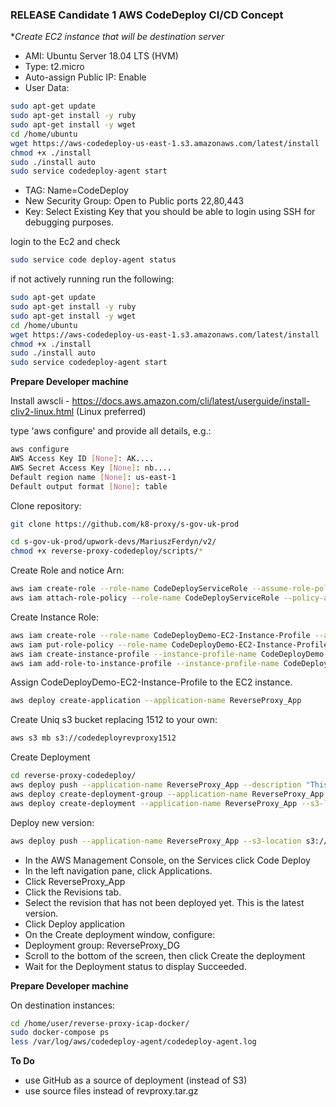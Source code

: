 ### RELEASE Candidate 1 AWS CodeDeploy CI/CD Concept

**Create EC2 instance that will be destination server*

- AMI: Ubuntu Server 18.04 LTS (HVM)
- Type: t2.micro
- Auto-assign Public IP: Enable
- User Data:
``` bash
sudo apt-get update
sudo apt-get install -y ruby
sudo apt-get install -y wget
cd /home/ubuntu
wget https://aws-codedeploy-us-east-1.s3.amazonaws.com/latest/install
chmod +x ./install
sudo ./install auto
sudo service codedeploy-agent start
```

- TAG: Name=CodeDeploy
- New Security Group: Open to Public ports 22,80,443
- Key: Select Existing Key that you should be able to login using SSH for debugging purposes.

login to the Ec2 and check 
``` bash
sudo service code deploy-agent status
```

if not actively running run the following:
``` bash
sudo apt-get update
sudo apt-get install -y ruby
sudo apt-get install -y wget
cd /home/ubuntu
wget https://aws-codedeploy-us-east-1.s3.amazonaws.com/latest/install
chmod +x ./install
sudo ./install auto
sudo service codedeploy-agent start
```

**Prepare Developer machine**

Install awscli - https://docs.aws.amazon.com/cli/latest/userguide/install-cliv2-linux.html (Linux preferred)

type 'aws configure' and provide all details, e.g.:
``` bash
aws configure
AWS Access Key ID [None]: AK....
AWS Secret Access Key [None]: nb....
Default region name [None]: us-east-1
Default output format [None]: table
```

Clone repository:
``` bash
git clone https://github.com/k8-proxy/s-gov-uk-prod
```

``` bash
cd s-gov-uk-prod/upwork-devs/MariuszFerdyn/v2/
chmod +x reverse-proxy-codedeploy/scripts/*
```

Create Role and notice Arn:
``` bash
aws iam create-role --role-name CodeDeployServiceRole --assume-role-policy-document file://CodeDeployDemo-Trust.json
aws iam attach-role-policy --role-name CodeDeployServiceRole --policy-arn arn:aws:iam::aws:policy/service-role/AWSCodeDeployRole
```

Create Instance Role:

``` bash
aws iam create-role --role-name CodeDeployDemo-EC2-Instance-Profile --assume-role-policy-document file://CodeDeployDemo-EC2-Trust.json
aws iam put-role-policy --role-name CodeDeployDemo-EC2-Instance-Profile --policy-name CodeDeployDemo-EC2-Permissions --policy-document file://CodeDeployDemo-EC2-Permissions.json
aws iam create-instance-profile --instance-profile-name CodeDeployDemo-EC2-Instance-Profile
aws iam add-role-to-instance-profile --instance-profile-name CodeDeployDemo-EC2-Instance-Profile --role-name CodeDeployDemo-EC2-Instance-Profile
```

Assign CodeDeployDemo-EC2-Instance-Profile to the EC2 instance.

``` bash
aws deploy create-application --application-name ReverseProxy_App
```

Create Uniq s3 bucket replacing 1512 to your own:

``` bash
aws s3 mb s3://codedeployrevproxy1512
```

Create Deployment

``` bash
cd reverse-proxy-codedeploy/
aws deploy push --application-name ReverseProxy_App --description "This is a revision for the reverse proxy v01" --ignore-hidden-files --s3-location s3://codedeployrevproxy1512/reverseproxy.zip --source .
aws deploy create-deployment-group --application-name ReverseProxy_App --deployment-config-name CodeDeployDefault.AllAtOnce --deployment-group-name ReverseProxy_DG --ec2-tag-filters Key=Name,Value=CodeDeploy,Type=KEY_AND_VALUE --service-role-arn arn:aws:iam::938576707481:role/CodeDeployServiceRole
aws deploy create-deployment --application-name ReverseProxy_App --s3-location bucket=codedeployrevproxy1512,key=reverseproxy.zip,bundleType=zip --deployment-group-name ReverseProxy_DG  --description "This is a revision for the reverse proxy v01"
```

Deploy new version:

``` bash
aws deploy push --application-name ReverseProxy_App --s3-location s3://codedeployrevproxy1512/reverseproxy.zip --ignore-hidden-files
```

- In the AWS Management Console, on the Services click Code Deploy
- In the left navigation pane, click Applications.
- Click ReverseProxy_App
- Click the Revisions tab.
- Select the revision that has not been deployed yet. This is the latest version.
- Click Deploy application
- On the Create deployment window, configure:
- Deployment group: ReverseProxy_DG
- Scroll to the bottom of the screen, then click Create the deployment
- Wait for the Deployment status to display Succeeded.



**Prepare Developer machine**

On destination instances:

``` bash
cd /home/user/reverse-proxy-icap-docker/
sudo docker-compose ps
less /var/log/aws/codedeploy-agent/codedeploy-agent.log
```

**To Do**

- use GitHub as a source of deployment (instead of S3)
- use source files instead of revproxy.tar.gz
